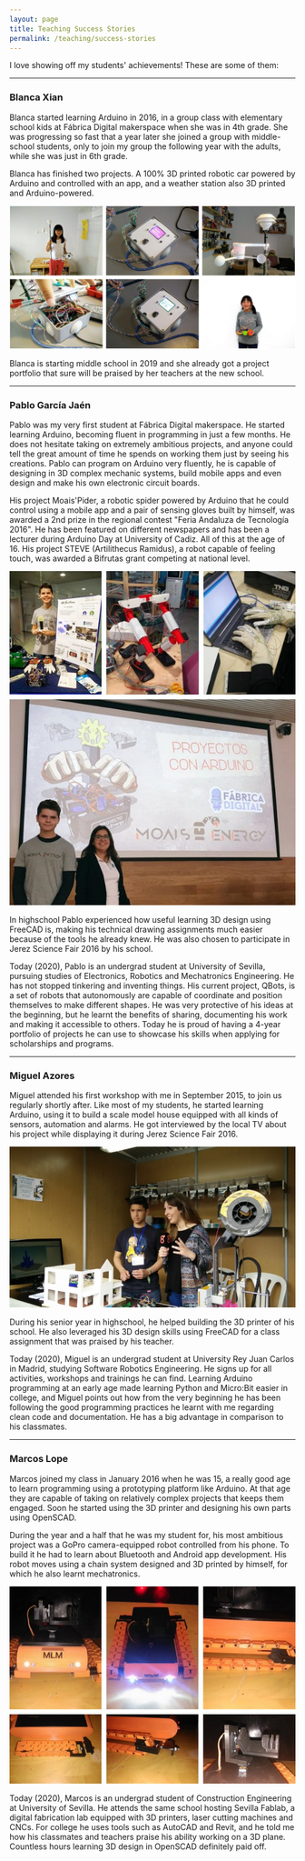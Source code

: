 ```yaml
---
layout: page
title: Teaching Success Stories
permalink: /teaching/success-stories
---
```


I love showing off my students' achievements! These are some of them:

***

### Blanca Xian

Blanca started learning Arduino in 2016, in a group class with elementary school kids at Fábrica Digital makerspace when she was in 4th grade. She was progressing so fast that a year later she joined a group with middle-school students, only to join my group the following year with the adults, while she was just in 6th grade.

Blanca has finished two projects. A 100% 3D printed robotic car powered by Arduino and controlled with an app, and a weather station also 3D printed and Arduino-powered.

![Photos of Blanca Xian and her projects](/images/blancaxian_showcase.jpg)

Blanca is starting middle school in 2019 and she already got a project portfolio that sure will be praised by her teachers at the new school.

***

### Pablo García Jaén

Pablo was my very first student at Fábrica Digital makerspace. He started learning Arduino, becoming fluent in programming in just a few months. He does not hesitate taking on extremely ambitious projects, and anyone could tell the great amount of time he spends on working them just by seeing his creations. Pablo can program on Arduino very fluently, he is capable of designing in 3D complex mechanic systems, build mobile apps and even design and make his own electronic circuit boards.

His project Moais'Pider, a robotic spider powered by Arduino that he could control using a mobile app and a pair of sensing gloves built by himself, was awarded a 2nd prize in the regional contest "Feria Andaluza de Tecnología 2016". He has been featured on different newspapers and has been a lecturer during Arduino Day at University of Cadiz. All of this at the age of 16. His project STEVE (Artilithecus Ramidus), a robot capable of feeling touch, was awarded a Bifrutas grant competing at national level.

![Photos of Pablo García Jaén and his projects](/images/pablogarciajaen_showcase.jpg)

In highschool Pablo experienced how useful learning 3D design using FreeCAD is, making his technical drawing assignments much easier because of the tools he already knew. He was also chosen to participate in Jerez Science Fair 2016 by his school.

Today (2020), Pablo is an undergrad student at University of Sevilla, pursuing studies of Electronics, Robotics and Mechatronics Engineering. He has not stopped tinkering and inventing things. His current project, QBots, is a set of robots that autonomously are capable of coordinate and position themselves to make different shapes. He was very protective of his ideas at the beginning, but he learnt the benefits of sharing, documenting his work and making it accessible to others. Today he is proud of having a 4-year portfolio of projects he can use to showcase his skills when applying for scholarships and programs.

***

### Miguel Azores

Miguel attended his first workshop with me in September 2015, to join us regularly shortly after. Like most of my students, he started learning Arduino, using it to build a scale model house equipped with all kinds of sensors, automation and alarms. He got interviewed by the local TV about his project while displaying it during Jerez Science Fair 2016.

![Photo of Miguel Azores being interviewed by the local TV channel](/images/teaching_success_stories_miguelazores.jpg)

During his senior year in highschool, he helped building the 3D printer of his school. He also leveraged his 3D design skills using FreeCAD for a class assignment that was praised by his teacher.

Today (2020), Miguel is an undergrad student at University Rey Juan Carlos in Madrid, studying Software Robotics Engineering. He signs up for all activities, workshops and trainings he can find. Learning Arduino programming at an early age made learning Python and Micro:Bit easier in college, and Miguel points out how from the very beginning he has been following the good programming practices he learnt with me regarding clean code and documentation. He has a big advantage in comparison to his classmates.

***

### Marcos Lope

Marcos joined my class in January 2016 when he was 15, a really good age to learn programming using a prototyping platform like Arduino. At that age they are capable of taking on relatively complex projects that keeps them engaged. Soon he started using the 3D printer and designing his own parts using OpenSCAD.

During the year and a half that he was my student for, his most ambitious project was a GoPro camera-equipped robot controlled from his phone. To build it he had to learn about Bluetooth and Android app development. His robot moves using a chain system designed and 3D printed by himself, for which he also learnt mechatronics.

![Photo of Marcos Lope's project](/images/teaching_success_stories_marcoslope.jpg)

Today (2020), Marcos is an undergrad student of Construction Engineering at University of Sevilla. He attends the same school hosting Sevilla Fablab, a digital fabrication lab equipped with 3D printers, laser cutting machines and CNCs. For college he uses tools such as AutoCAD and Revit, and he told me how his classmates and teachers praise his ability working on a 3D plane. Countless hours learning 3D design in OpenSCAD definitely paid off.